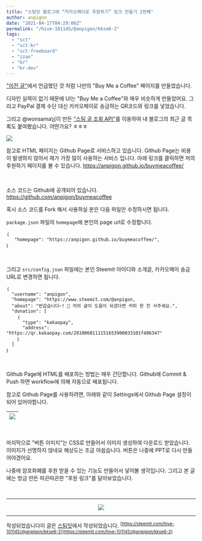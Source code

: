 ```yaml
---
title: "스팀잇 블로그에 “카카오페이로 후원하기” 링크 만들기 2번째"
author: anpigon
date: "2021-04-17T04:29:06Z"
permalink: "/hive-101145/@anpigon/kkse6-2"
tags:
  - "sct"
  - "sct-kr"
  - "sct-freeboard"
  - "zzan"
  - "kr"
  - "kr-dev"
---
```

["이전 글"](/hive-101145/@anpigon/5qd15k)에서 언급했던 것 처럼 나만의 "Buy Me a Coffee" 페이지를 만들었습니다. 

디자인 실력이 없기 때문에 UI는 "Buy Me a Coffee"와 매우 비슷하게 만들었어요. 그리고 PayPal 결제 수단 대신 카카오페이로 송금하는 QR코드와 링크를 넣었습니다.

그리고 @wonsama님이 만든 ["스팀 글 조회 API"](https://steemit.com/hive-101145/@wonsama/nwv7w-api)를 이용하여 내 블로그의 최근 글 목록도 붙여봤습니다.  어떤가요? ㅎㅎㅎ

<img src="https://user-images.githubusercontent.com/3969643/115100515-21639b80-9f78-11eb-93c1-5af62172b554.png">

<br>

참고로 HTML 페이지는 Github Page로 서비스하고 있습니다. Github Page는 비용이 발생하지 않아서 제가 가장 많이 사용하는 서비스 입니다. 아래 링크를 클릭하면 저의 후원하기 페이지를 볼 수 있습니다. 
https://anpigon.github.io/buymeacoffee/

<br>

소스 코드는 Github에 공개되어 있습니다.
https://github.com/anpigon/buymeacoffee

혹시 소스 코드를 Fork 해서 사용하실 분은 다음 파일만 수정하시면 됩니다.

`package.json` 파일의 `homepage`에 본인의 page url로 수정합니다.

```
｛
   "homepage": "https://anpigon.github.io/buymeacoffee/",
｝
```



<br>

그리고 `src/config.json` 파일에는 본인 Steemit 아이디와 소개글, 카카오페이 송금 URL로 변경하면 됩니다.

```
｛
  "username": "anpigon",
  "homepage": "https://www.steemit.com/@anpigon,
  "about": "반갑습니다~! 👋 저의 글이 도움이 되셨다면 커피 한 잔 사주세요.",
  "donation": [
    ｛
      "type": "kakaopay",
      "address": "https://qr.kakaopay.com/2810060111151653900033101f406347"
    ｝
  ]
｝
```

<br>

Github Page에 HTML를  배포하는 방법는 매우 간단합니다. Github에 Commit & Push 하면 workflow에 의해  자동으로 배포됩니다. 

참고로 Github Page를 사용하려면, 아래와 같이 Settings에서 Github Page 설정이 되어 있어야합니다. 

|![](https://cdn.steemitimages.com/640x0/https://cdn.steemitimages.com/DQmVFAmcPzoMaA1haQ63cKoqcJeioYGyzwpCA6TiTGLne59/％E1％84％89％E1％85％B3％E1％84％8F％E1％85％B3％E1％84％85％E1％85％B5％E1％86％AB％E1％84％89％E1％85％A3％E1％86％BA％202021-04-17％20％E1％84％8B％E1％85％A9％E1％84％92％E1％85％AE％201.03.08.png)|
|-|



<br>

마지막으로 "버튼 이미지"는 CSS로 만들어서 이미지 생성하여 다운로드 받았습니다. 이미지가 선명하지 않네요 해상도는 조금 아쉽습니다. 버튼은 나중에 PPT로 다시 만들어야겠어요. 


나중에 암호화폐를 후원 받을 수 있는 기능도 만들어서 넣어볼 생각입니다. 
그리고 본 글에는 방금 만든 따끈따끈한 "후원 링크"를 달아보았습니다. 

<br>

---

<center>
<a href="https://anpigon.github.io/buymeacoffee/" target="_blank" rel="noopener noreferrer">
  <img src="https://steemitimages.com/250x0/https://user-images.githubusercontent.com/3969643/115100861-9506a800-9f7a-11eb-9e29-694a39bf5da5.png" />
</a>
</center>

<hr>

작성되었습니다이 글은 [스팀잇](https://steemit.com/trending/hive-196917)에서 작성되었습니다.
<sup>[https://steemit.com/hive-101145/@anpigon/kkse6-2](https://steemit.com/hive-101145/@anpigon/kkse6-2)</sup>